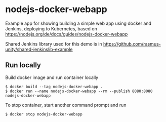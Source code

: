 # nodejs-docker-webapp

Example app for showing building a simple web app using docker and Jenkins, deploying to Kubernetes, based on https://nodejs.org/de/docs/guides/nodejs-docker-webapp

Shared Jenkins library used for this demo is in https://github.com/rasmus-unity/shared-jenkinslib-example

## Run locally

Build docker image and run container locally
```
$ docker build --tag nodejs-docker-webapp .
$ docker run --name nodejs-docker-webapp --rm --publish 8080:8080 nodejs-docker-webapp
```

To stop container, start another command prompt and run
```
$ docker stop nodejs-docker-webapp
```
